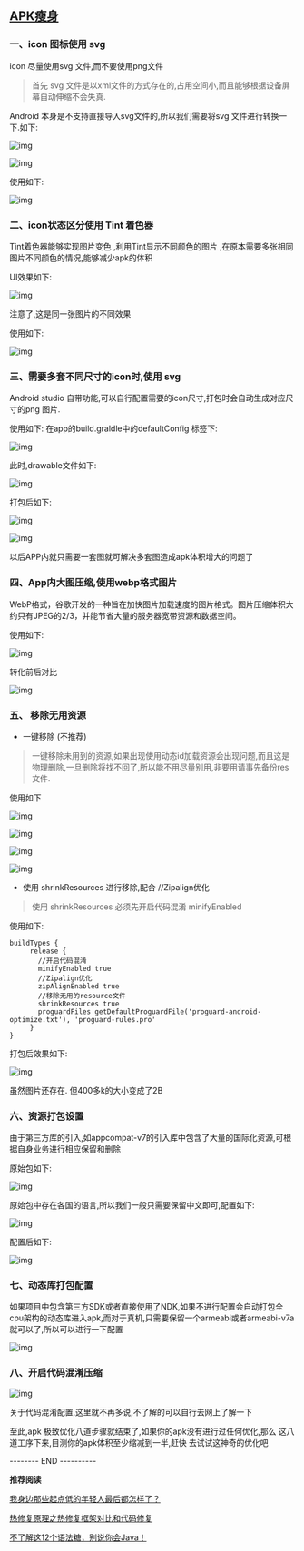 ## [APK瘦身](https://www.jianshu.com/p/147b54f53e10)

### 一、icon 图标使用 svg

icon 尽量使用svg 文件,而不要使用png文件

> 首先 svg 文件是以xml文件的方式存在的,占用空间小,而且能够根据设备屏幕自动伸缩不会失真.

Android 本身是不支持直接导入svg文件的,所以我们需要将svg 文件进行转换一下.如下:

![img](https://mmbiz.qpic.cn/mmbiz/CvQa8Yf8vq3eR1icvCxVrpoC3YwyIrMYBHmvHib6zBModQkUhMyicqIxW2QiaOMz6cjtCNfia9ft81krgYQN1Q5g8XQ/640?wx_fmt=other&tp=webp&wxfrom=5&wx_lazy=1&wx_co=1)

![img](https://mmbiz.qpic.cn/mmbiz/CvQa8Yf8vq3eR1icvCxVrpoC3YwyIrMYBzic9rP5ibxbytic9NtXgfgLSqcWuboP2MFam7ajA1QNPfXcOB90VugwXg/640?wx_fmt=other&tp=webp&wxfrom=5&wx_lazy=1&wx_co=1)

使用如下:

![img](https://mmbiz.qpic.cn/mmbiz_png/CvQa8Yf8vq3eR1icvCxVrpoC3YwyIrMYB51fL2F2Pfw4qGCNGcibcFk6hF4sluibsYcoDOl4aIXYbtJLwvHoKYPsg/640?wx_fmt=png&tp=webp&wxfrom=5&wx_lazy=1&wx_co=1)

### 二、icon状态区分使用 Tint 着色器

Tint着色器能够实现图片变色 ,利用Tint显示不同颜色的图片 ,在原本需要多张相同图片不同颜色的情况,能够减少apk的体积

UI效果如下:

![img](https://mmbiz.qpic.cn/mmbiz/CvQa8Yf8vq3eR1icvCxVrpoC3YwyIrMYBlBAPN5VPiaglUu8fqo21AdibS99ia27NEzhADPg5ia4Tfsx7zCmVupjsjg/640?wx_fmt=other&tp=webp&wxfrom=5&wx_lazy=1&wx_co=1)

注意了,这是同一张图片的不同效果

使用如下:

![img](https://mmbiz.qpic.cn/mmbiz_png/CvQa8Yf8vq3eR1icvCxVrpoC3YwyIrMYB1yFzzib5cgctwvFVm1VdEQ9EVfs0X73QaE80IjWtVOzGx0SqPxrNjUw/640?wx_fmt=png&tp=webp&wxfrom=5&wx_lazy=1&wx_co=1)

### 三、需要多套不同尺寸的icon时,使用 svg

Android studio 自带功能,可以自行配置需要的icon尺寸,打包时会自动生成对应尺寸的png 图片.

使用如下:
在app的build.graldle中的defaultConfig 标签下:

![img](https://mmbiz.qpic.cn/mmbiz_png/CvQa8Yf8vq3eR1icvCxVrpoC3YwyIrMYBnRcgj3638udibEQGl3FGEZkPa8VlUicx1pE1ENgUBibUmEvA7Dwv2cgrQ/640?wx_fmt=png&tp=webp&wxfrom=5&wx_lazy=1&wx_co=1)

此时,drawable文件如下:

![img](https://mmbiz.qpic.cn/mmbiz/CvQa8Yf8vq3eR1icvCxVrpoC3YwyIrMYBUmZ7PspPvEH7kL2IC6oXH9xaHITGN032nEFNR0cYajeQaXf2LvDACQ/640?wx_fmt=other&tp=webp&wxfrom=5&wx_lazy=1&wx_co=1)

打包后如下:

![img](https://mmbiz.qpic.cn/mmbiz/CvQa8Yf8vq3eR1icvCxVrpoC3YwyIrMYByIZOoaxrhlAHjjgwxYMxKhq4zhgWl4D048GNOcaOb63eibKoQvGWuXA/640?wx_fmt=other&tp=webp&wxfrom=5&wx_lazy=1&wx_co=1)

![img](https://mmbiz.qpic.cn/mmbiz/CvQa8Yf8vq3eR1icvCxVrpoC3YwyIrMYBCs3slzGKPKZyt8GRdtyFJPMCu5qEqvlkR1SdBaUwzzR1fyhmSOeAcg/640?wx_fmt=other&tp=webp&wxfrom=5&wx_lazy=1&wx_co=1)

以后APP内就只需要一套图就可解决多套图造成apk体积增大的问题了

### 四、App内大图压缩,使用webp格式图片

WebP格式，谷歌开发的一种旨在加快图片加载速度的图片格式。图片压缩体积大约只有JPEG的2/3，并能节省大量的服务器宽带资源和数据空间。

使用如下:

![img](https://mmbiz.qpic.cn/mmbiz/CvQa8Yf8vq3eR1icvCxVrpoC3YwyIrMYBT4MZpye5lp9W2bZTkNsWDRqUvwBhBP1EyARVPCGtmImCNkOIa3f0yg/640?wx_fmt=other&tp=webp&wxfrom=5&wx_lazy=1&wx_co=1)

转化前后对比

![img](https://mmbiz.qpic.cn/mmbiz/CvQa8Yf8vq3eR1icvCxVrpoC3YwyIrMYB46MhtnBe4DbUtuElNrVweaZWsyqlFIhJhTob5hVBfWptaEBic92fhsg/640?wx_fmt=other&tp=webp&wxfrom=5&wx_lazy=1&wx_co=1)

### 五、 移除无用资源

- 一键移除 (不推荐)

> 一键移除未用到的资源,如果出现使用动态id加载资源会出现问题,而且这是物理删除,一旦删除将找不回了,所以能不用尽量别用,非要用请事先备份res文件.

使用如下

![img](https://mmbiz.qpic.cn/mmbiz/CvQa8Yf8vq3eR1icvCxVrpoC3YwyIrMYBPtQeJ2SJc2f94D9mx2UfMTF8MqUdxdDRJUB5HIMvlCApGOrEicU6TWw/640?wx_fmt=other&tp=webp&wxfrom=5&wx_lazy=1&wx_co=1)

![img](https://mmbiz.qpic.cn/mmbiz/CvQa8Yf8vq3eR1icvCxVrpoC3YwyIrMYBNzw3IN3BlQLGaL1iapAkaw9OKZXO99yCFI80PRxvcSEk343LxluIibXw/640?wx_fmt=other&tp=webp&wxfrom=5&wx_lazy=1&wx_co=1)

![img](https://mmbiz.qpic.cn/mmbiz/CvQa8Yf8vq3eR1icvCxVrpoC3YwyIrMYBzx31eicjPsic37hYO6OnAACcbRcVPC8hpibO3bNbncicg6qUHRgFEA3WhQ/640?wx_fmt=other&tp=webp&wxfrom=5&wx_lazy=1&wx_co=1)

![img](https://mmbiz.qpic.cn/mmbiz/CvQa8Yf8vq3eR1icvCxVrpoC3YwyIrMYBC4hEqYWGLDdRtL5QQ0G5Vyx6qmI3VBcpGOl87boziboxdL6kV9SATVw/640?wx_fmt=other&tp=webp&wxfrom=5&wx_lazy=1&wx_co=1)

- 使用 shrinkResources 进行移除,配合 //Zipalign优化

> 使用 shrinkResources 必须先开启代码混淆 minifyEnabled

使用如下:

```
buildTypes {
     release {
       //开启代码混淆
       minifyEnabled true
       //Zipalign优化
       zipAlignEnabled true
       //移除无用的resource文件
       shrinkResources true
       proguardFiles getDefaultProguardFile('proguard-android-optimize.txt'), 'proguard-rules.pro'
     }
}
```

打包后效果如下:

![img](https://mmbiz.qpic.cn/mmbiz/CvQa8Yf8vq3eR1icvCxVrpoC3YwyIrMYBqYovXYAbP6fj9DPyJC4FWAxMlXWf0AnyrVLTeP1Kog4G5MzuV7fUHA/640?wx_fmt=other&tp=webp&wxfrom=5&wx_lazy=1&wx_co=1)

虽然图片还存在. 但400多k的大小变成了2B

### 六、资源打包设置

由于第三方库的引入,如appcompat-v7的引入库中包含了大量的国际化资源,可根据自身业务进行相应保留和删除

原始包如下:

![img](https://mmbiz.qpic.cn/mmbiz/CvQa8Yf8vq3eR1icvCxVrpoC3YwyIrMYBg1llSI0B9cJMNndY1SW99eaibLmKXTH37kxO7OvyXNH5iaEYcmmxlMGw/640?wx_fmt=other&tp=webp&wxfrom=5&wx_lazy=1&wx_co=1)

原始包中存在各国的语言,所以我们一般只需要保留中文即可,配置如下:

![img](https://mmbiz.qpic.cn/mmbiz_png/CvQa8Yf8vq3eR1icvCxVrpoC3YwyIrMYB4nq8uaw9Lnod6ht4B9j3keTg4kNexoArqaWdeHbHLBicJCbkCqzOL0w/640?wx_fmt=png&tp=webp&wxfrom=5&wx_lazy=1&wx_co=1)

配置后如下:

![img](https://mmbiz.qpic.cn/mmbiz/CvQa8Yf8vq3eR1icvCxVrpoC3YwyIrMYB9yTffXicmE5wA5L176LcQibRiaic1fr3Ig8WuibvDd5yictIen4eyX8xM5Xw/640?wx_fmt=other&tp=webp&wxfrom=5&wx_lazy=1&wx_co=1)

### 七、动态库打包配置

如果项目中包含第三方SDK或者直接使用了NDK,如果不进行配置会自动打包全cpu架构的动态库进入apk,而对于真机,只需要保留一个armeabi或者armeabi-v7a就可以了,所以可以进行一下配置

![img](https://mmbiz.qpic.cn/mmbiz_png/CvQa8Yf8vq3eR1icvCxVrpoC3YwyIrMYBXmCPibbkMsWfhD1r31D74ic021FFImjRW1UiajFfeJG9WPxpGzzv8t8WQ/640?wx_fmt=png&tp=webp&wxfrom=5&wx_lazy=1&wx_co=1)

### 八、开启代码混淆压缩

![img](https://mmbiz.qpic.cn/mmbiz_png/CvQa8Yf8vq3eR1icvCxVrpoC3YwyIrMYBibwn6lm166iaPkNWpPKOp8owrOEYnYSYTgRtkh91LoQ1WuBQibLc4vmXA/640?wx_fmt=png&tp=webp&wxfrom=5&wx_lazy=1&wx_co=1)

关于代码混淆配置,这里就不再多说,不了解的可以自行去网上了解一下

至此,apk 极致优化八道步骤就结束了,如果你的apk没有进行过任何优化,那么
这八道工序下来,目测你的apk体积至少缩减到一半,赶快 去试试这神奇的优化吧



--------  END  ----------

**推荐阅读**

[我身边那些起点低的年轻人最后都怎样了？](http://mp.weixin.qq.com/s?__biz=MzAxMTg2MjA2OA==&mid=2649844679&idx=1&sn=2a9a8b45836e1859686c68e6095eea78&chksm=83bf629cb4c8eb8ac75d78a1eb0ebce71a99a06a16bb7f77bf09e1cc33467edafb3c0e409fd2&scene=21#wechat_redirect)

[热修复原理之热修复框架对比和代码修复](http://mp.weixin.qq.com/s?__biz=MzAxMTg2MjA2OA==&mid=2649842083&idx=1&sn=e2553d245ba7601f790fe9f0271815f3&chksm=83bf68f8b4c8e1eebc95c26b4677edf2e8f2fa082dc4c6b5ab2dafb37afce4f3d1dabb0feb91&scene=21#wechat_redirect)

[不了解这12个语法糖，别说你会Java！](http://mp.weixin.qq.com/s?__biz=MzAxMTg2MjA2OA==&mid=2649844656&idx=1&sn=25c788f6323a988b7ee62a7351bbaed3&chksm=83bf62ebb4c8ebfd338ee13b94de84c3353b389cf5daf1f284a00cf7742839dbc9bd78dd8cc6&scene=21#wechat_redirect)


  